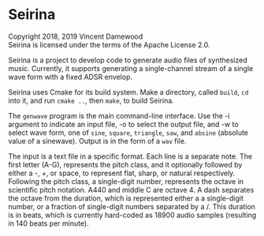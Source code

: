 # Seirina

Copyright 2018, 2019 Vincent Damewood  
Seirina is licensed under the terms of the Apache License 2.0.

Seirina is a project to develop code to generate audio files of
synthesized music. Currently, it supports generating a single-channel
stream of a single wave form with a fixed ADSR envelop.

Seirina uses Cmake for its build system. Make a directory, called
`build`, `cd` into it, and run `cmake ..`, then `make`, to build
Seirina.

The `genwave` program is the main command-line interface. Use the -i
argument to indicate an input file, -o to select the output file,
and -w to select wave form, one of `sine`, `square`, `triangle`,
`saw`, and `absine` (absolute value of a sinewave). Output is in the
form of a `wav` file.

The input is a text file in a specific format. Each line is a separate
note. The first letter (A-G), represents the pitch class, and it
optionally followed by either a -, +, or space, to represent flat,
sharp, or natural respectively. Following the pitch class,  a
single-digit number, represents the octave in scientific pitch notation.
A440 and middle C are octave 4. A dash separates the octave from the
duration, which is represented either a a single-digit number, or
a fraction of single-digit numbers separated by a /. This duration
is in beats, which is currently hard-coded as 18900 audio samples
(resulting in 140 beats per minute).
